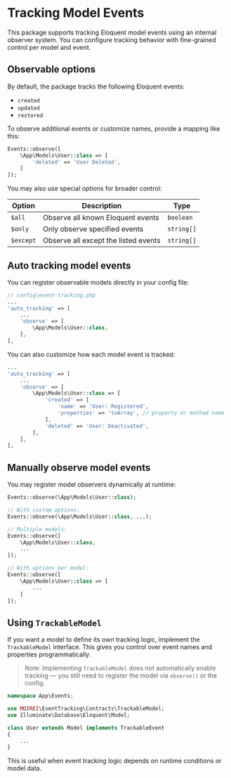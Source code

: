 # Tracking Model Events

This package supports tracking Eloquent model events using an internal observer system.
You can configure tracking behavior with fine-grained control per model and event.

## Observable options

By default, the package tracks the following Eloquent events:

- `created`
- `updated`
- `restored`

To observe additional events or customize names, provide a mapping like this:

```php
Events::observe([
    \App\Models\User::class => [
        'deleted' => 'User Deleted',
    ]
]);
```

You may also use special options for broader control:

| Option    | Description                          | Type       |
| --------- | ------------------------------------ | ---------- |
| `$all`    | Observe all known Eloquent events    | `boolean`  |
| `$only`   | Only observe specified events        | `string[]` |
| `$except` | Observe all except the listed events | `string[]` |

## Auto tracking model events

You can register observable models directly in your config file:

```php
// config\event-tracking.php
...
'auto_tracking' => [
    ...
    'observe' => [
        \App\Models\User::class,
    ],
],
```

You can also customize how each model event is tracked:

```php
...
'auto_tracking' => [
    ...
    'observe' => [
        \App\Models\User::class => [
            'created' => [
                'name' => 'User: Registered',
                'properties' => 'toArray', // property or method name
            ],
            'deleted' => 'User: Deactivated',
        ],
    ],
],
```

## Manually observe model events

You may register model observers dynamically at runtime:

```php
Events::observe(\App\Models\User::class);

// With custom options:
Events::observe(\App\Models\User::class, ...);

// Multiple models:
Events::observe([
    \App\Models\User::class,
    ...
]);

// With options per model:
Events::observe([
    \App\Models\User::class => [
        ...
    ]
]);
```

## Using `TrackableModel`

If you want a model to define its own tracking logic, implement the `TrackableModel` interface.
This gives you control over event names and properties programmatically.

> Note: Implementing `TrackableModel` does not automatically enable tracking — you still need to register the model via `observe()` or the config.

```php
namespace App\Events;

use MOIREI\EventTracking\Contracts\TrackableModel;
use Illuminate\Database\Eloquent\Model;

class User extends Model implements TrackableEvent
{
    ...
}
```

This is useful when event tracking logic depends on runtime conditions or model data.
